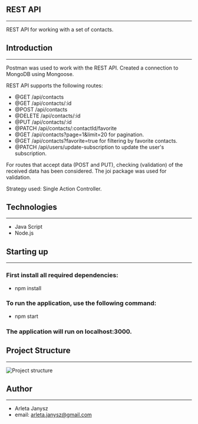 ## REST API

---

REST API for working with a set of contacts.

## Introduction

---

Postman was used to work with the REST API.
Created a connection to MongoDB using Mongoose.

REST API supports the following routes:

- @GET /api/contacts
- @GET /api/contacts/:id
- @POST /api/contacts
- @DELETE /api/contacts/:id
- @PUT /api/contacts/:id
- @PATCH /api/contacts/:contactId/favorite
- @GET /api/contacts?page=1&limit=20 for pagination.
- @GET /api/contacts?favorite=true for filtering by favorite contacts.
- @PATCH /api/users/update-subscription to update the user's subscription.

For routes that accept data (POST and PUT), checking (validation) of the received data has been considered. The joi package was used for validation.

Strategy used: Single Action Controller.

## Technologies

---

- Java Script
- Node.js

## Starting up

---

### First install all required dependencies:

- npm install

### To run the application, use the following command:

- npm start

### The application will run on localhost:3000.

## Project Structure

---

![Project structure](./ProjectStructure.jpg)

## Author

---

- Arleta Janysz
- email: arleta.janysz@gmail.com
